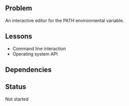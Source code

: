 ## Problem

An interactive editor for the PATH environmental variable.

## Lessons

- Command line interaction
- Operating system API

## Dependencies

## Status

Not started